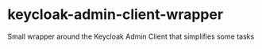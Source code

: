 # keycloak-admin-client-wrapper
Small wrapper around the Keycloak Admin Client that simplifies some tasks

